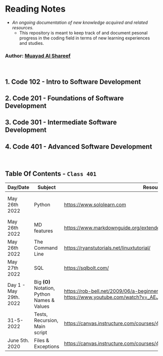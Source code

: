 # Reading Notes
 - *An ongoing documentation of new knowledge acquired and related resources.*
   - This repository is meant to keep track of and document pesonal progress in the coding field in terms of new learning experiences and studies.

### Author: [Muayad Al Shareef](https://github.com/muayedjj)

<br/>

## 1. Code 102 - Intro to Software Development
## 2. Code 201 - Foundations of Software Development
## 3. Code 301 - Intermediate Software Development
## 4. Code 401 - Advanced Software Development

<br/>

## Table Of Contents - **`Class 401`**

| Day/Date | Subject | Resources | Remarks |
| -------- | ------- | --------- | ------- |
| May 26th 2022 | Python | https://www.sololearn.com | Python Core - new - [more](./Pages/assets/cert-25901784-1073.png) |
| May 26th 2022 | MD features | https://www.markdownguide.org/extended-syntax/ | Revision |
| May 26th 2022 | The Command Line | https://ryanstutorials.net/linuxtutorial/ | [more](./Pages/CLI.md) |
| May 27th 2022 | SQL | https://sqlbolt.com/ | [more](./Pages/SQL.md) |
| Day 1 - May 29th. 2022| Big **(O)** Notation, Python Names & Values | https://rob-bell.net/2009/06/a-beginners-guide-to-big-o-notation/ <br/> https://www.youtube.com/watch?v=_AEJHKGk9ns | [more](./Pages/Day1.md)] |
| 31-5-2022 | Tests, Recursion, Main script | https://canvas.instructure.com/courses/4839248/discussion_topics/14886137 | [more](./Pages/Day%202/reading.md) |
| June 5th. 2020 | Files & Exceptions | https://canvas.instructure.com/courses/4839248/discussion_topics/14886136 | [more](./Pages/Day%203/D_3_Files_and_Exceptions) |
